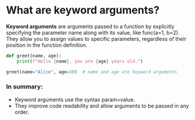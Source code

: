 # What are keyword arguments?

**Keyword arguments** are arguments passed to a function by explicitly specifying the parameter name along with its value, like func(a=1, b=2).
They allow you to assign values to specific parameters, regardless of their position in the function definition.

```python
def greet(name, age):
    print(f"Hello {name}, you are {age} years old.")

greet(name="Alice", age=30)  # name and age are keyword arguments
```

### In summary:
- Keyword arguments use the syntax param=value.
- They improve code readability and allow arguments to be passed in any order.